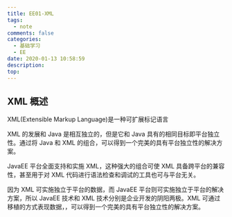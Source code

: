 ```yaml
---
title: EE01-XML
tags:
  - note
comments: false
categories:
  - 基础学习
  - EE
date: 2020-01-13 10:58:59
description:
top:
---
```


## XML 概述

XML(Extensible Markup Language)是一种可扩展标记语言

XML 的发展和 Java 是相互独立的，但是它和 Java 具有的相同目标即平台独立性。通过将 Java 和 XML 的组合，可以得到一个完美的具有平台独立性的解决方案。

JavaEE 平台全面支持和实施 XML，这种强大的组合可使 XML 具备跨平台的兼容性，甚至用于对 XML 代码进行语法检查和调试的工具也可与平台无关。

因为 XML 可实施独立于平台的数据，而 JavaEE 平台则可实施独立于平台的解决方案，所以 JavaEE 技术和 XML 技术分别是企业开发的阴阳两极。XML 可通过移植的方式表现数据，，可以得到一个完美的具有平台独立性的解决方案。